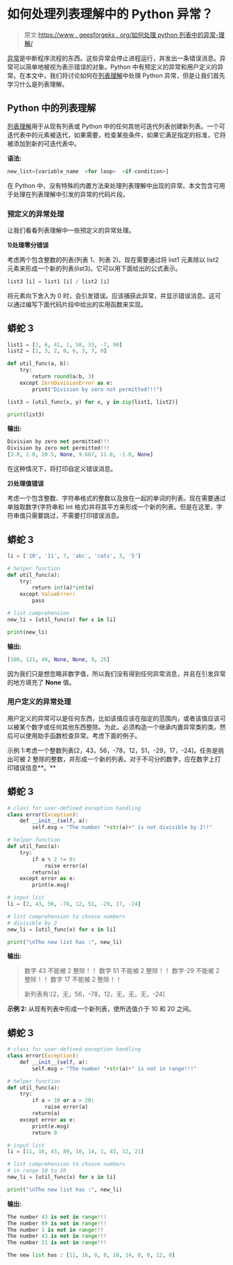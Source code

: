 # 如何处理列表理解中的 Python 异常？

> 原文:[https://www . geesforgeks . org/如何处理 python 列表中的异常-理解/](https://www.geeksforgeeks.org/how-to-handle-a-python-exception-in-a-list-comprehension/)

[异常](https://www.geeksforgeeks.org/python-exception-handling/)是中断程序流程的东西。这些异常会停止进程运行，并发出一条错误消息。异常可以简单地被视为表示错误的对象。Python 中有预定义的异常和用户定义的异常。在本文中，我们将讨论如何在[列表理解](https://www.geeksforgeeks.org/python-list-comprehension-and-slicing/)中处理 Python 异常，但是让我们首先学习什么是列表理解。

## Python 中的列表理解

[列表理解](https://www.geeksforgeeks.org/python-list-comprehension-and-slicing/)用于从现有列表或 Python 中的任何其他可迭代列表创建新列表。一个可迭代表中的元素被迭代，如果需要，检查某些条件，如果它满足指定的标准，它将被添加到新的可迭代表中。

**语法:**

```py
new_list=[variable_name  <for loop>  <if-condition>]
```

在 Python 中，没有特殊的内置方法来处理列表理解中出现的异常。本文包含可用于处理在列表理解中引发的异常的代码片段。

### 预定义的异常处理

让我们看看列表理解中一些预定义的异常处理。

**1)处理零分错误**

考虑两个包含整数的列表(列表 1、列表 2)。现在需要通过将 list1 元素除以 list2 元素来形成一个新的列表(list3)。它可以用下面给出的公式表示。

```py
list3 [i] = list1 [i] / list2 [i]
```

将元素向下舍入为 0 时，会引发错误。应该捕获此异常，并显示错误消息。这可以通过编写下面代码片段中给出的实用函数来实现。

## 蟒蛇 3

```py
list1 = [2, 6, 41, 1, 58, 33, -7, 90]
list2 = [1, 3, 2, 0, 6, 3, 7, 0]

def util_func(a, b):
    try:
        return round(a/b, 3)
    except ZeroDivisionError as e:
        print("Division by zero not permitted!!!")

list3 = [util_func(x, y) for x, y in zip(list1, list2)]

print(list3)
```

**输出:**

```py
Division by zero not permitted!!!
Division by zero not permitted!!!
[2.0, 2.0, 20.5, None, 9.667, 11.0, -1.0, None]
```

在这种情况下，将打印自定义错误消息。

**2)处理值错误**

考虑一个包含整数、字符串格式的整数以及放在一起的单词的列表。现在需要通过单独取数字(字符串和 int 格式)并将其平方来形成一个新的列表。但是在这里，字符串值只需要跳过，不需要打印错误消息。

## 蟒蛇 3

```py
li = ['10', '11', 7, 'abc', 'cats', 3, '5']

# helper function
def util_func(a):
    try:
        return int(a)*int(a)
    except ValueError:
        pass

# list comprehension
new_li = [util_func(x) for x in li]

print(new_li)
```

**输出:**

```py
[100, 121, 49, None, None, 9, 25]
```

因为我们只是想忽略非数字值，所以我们没有得到任何异常消息，并且在引发异常的地方填充了 **None** 值。

### 用户定义的异常处理

用户定义的异常可以是任何东西，比如该值应该在指定的范围内，或者该值应该可以被某个数字或任何其他东西整除。为此，必须构造一个继承内置异常类的类。然后可以使用助手函数检查异常。考虑下面的例子。

示例 1:考虑一个整数列表[2，43，56，-78，12，51，-29，17，-24]。任务是挑出可被 2 整除的整数，并形成一个新的列表。对于不可分的数字，应在数字上打印错误信息**。**

## 蟒蛇 3

```py
# class for user-defined exception handling
class error(Exception):
    def __init__(self, a):
        self.msg = "The number "+str(a)+" is not divisible by 2!!"

# helper function
def util_func(a):
    try:
        if a % 2 != 0:
            raise error(a)
        return(a)
    except error as e:
        print(e.msg)

# input list
li = [2, 43, 56, -78, 12, 51, -29, 17, -24]

# list comprehension to choose numbers
# divisible by 2
new_li = [util_func(x) for x in li]

print("\nThe new list has :", new_li)
```

**输出:**

> 数字 43 不能被 2 整除！！
> 数字 51 不能被 2 整除！！
> 数字-29 不能被 2 整除！！
> 数字 17 不能被 2 整除！！
> 
> 新列表有:[2，无，56，-78，12，无，无，无，-24]

**示例 2:** 从现有列表中形成一个新列表，使所选值介于 10 和 20 之间。

## 蟒蛇 3

```py
# class for user-defined exception handling
class error(Exception):
    def __init__(self, a):
        self.msg = "The number "+str(a)+" is not in range!!!"

# helper function
def util_func(a):
    try:
        if a < 10 or a > 20:
            raise error(a)
        return(a)
    except error as e:
        print(e.msg)
        return 0

# input list
li = [11, 16, 43, 89, 10, 14, 1, 43, 12, 21]

# list comprehension to choose numbers
# in range 10 to 20
new_li = [util_func(x) for x in li]

print("\nThe new list has :", new_li)
```

**输出:**

```py
The number 43 is not in range!!!
The number 89 is not in range!!!
The number 1 is not in range!!!
The number 43 is not in range!!!
The number 21 is not in range!!!

The new list has : [11, 16, 0, 0, 10, 14, 0, 0, 12, 0]
```